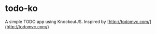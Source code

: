 # todo-ko
A simple TODO app using KnockoutJS. Inspired by [http://todomvc.com/](http://todomvc.com/)

